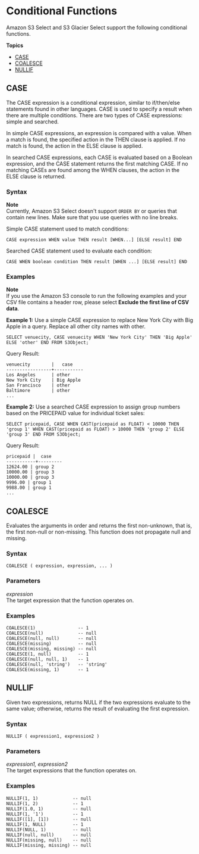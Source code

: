 # Conditional Functions<a name="s3-glacier-select-sql-reference-conditional"></a>

Amazon S3 Select and S3 Glacier Select support the following conditional functions\.

**Topics**
+ [CASE](#s3-glacier-select-sql-reference-case)
+ [COALESCE](#s3-glacier-select-sql-reference-coalesce)
+ [NULLIF](#s3-glacier-select-sql-reference-nullif)

## CASE<a name="s3-glacier-select-sql-reference-case"></a>

The CASE expression is a conditional expression, similar to if/then/else statements found in other languages\. CASE is used to specify a result when there are multiple conditions\. There are two types of CASE expressions: simple and searched\.

In simple CASE expressions, an expression is compared with a value\. When a match is found, the specified action in the THEN clause is applied\. If no match is found, the action in the ELSE clause is applied\.

In searched CASE expressions, each CASE is evaluated based on a Boolean expression, and the CASE statement returns the first matching CASE\. If no matching CASEs are found among the WHEN clauses, the action in the ELSE clause is returned\.

### Syntax<a name="s3-glacier-select-sql-reference-case-syntax"></a>

**Note**  
Currently, Amazon S3 Select doesn't support `ORDER BY` or queries that contain new lines\. Make sure that you use queries with no line breaks\.

Simple CASE statement used to match conditions:

```
CASE expression WHEN value THEN result [WHEN...] [ELSE result] END
```

Searched CASE statement used to evaluate each condition:

```
CASE WHEN boolean condition THEN result [WHEN ...] [ELSE result] END
```

### Examples<a name="s3-glacier-select-sql-reference-case-examples"></a>

**Note**  
If you use the Amazon S3 console to run the following examples and your CSV file contains a header row, please select **Exclude the first line of CSV data**\. 

**Example 1:** Use a simple CASE expression to replace New York City with Big Apple in a query\. Replace all other city names with other\.

```
SELECT venuecity, CASE venuecity WHEN 'New York City' THEN 'Big Apple' ELSE 'other' END FROM S3Object;
```

Query Result: 

```
venuecity        |   case
-----------------+-----------
Los Angeles      | other
New York City    | Big Apple
San Francisco    | other
Baltimore        | other
...
```

**Example 2:** Use a searched CASE expression to assign group numbers based on the PRICEPAID value for individual ticket sales:

```
SELECT pricepaid, CASE WHEN CAST(pricepaid as FLOAT) < 10000 THEN 'group 1' WHEN CAST(pricepaid as FLOAT) > 10000 THEN 'group 2' ELSE 'group 3' END FROM S3Object;
```

Query Result: 

```
pricepaid |  case
-----------+---------
12624.00 | group 2
10000.00 | group 3
10000.00 | group 3
9996.00 | group 1
9988.00 | group 1
...
```

## COALESCE<a name="s3-glacier-select-sql-reference-coalesce"></a>

Evaluates the arguments in order and returns the first non\-unknown, that is, the first non\-null or non\-missing\. This function does not propagate null and missing\.

### Syntax<a name="s3-glacier-select-sql-reference-coalesce-syntax"></a>

```
COALESCE ( expression, expression, ... )
```

### Parameters<a name="s3-glacier-select-sql-reference-coalesce-parameters"></a>

 *expression*   
The target expression that the function operates on\.

### Examples<a name="s3-glacier-select-sql-reference-coalesce-examples"></a>

```
COALESCE(1)                -- 1
COALESCE(null)             -- null
COALESCE(null, null)       -- null
COALESCE(missing)          -- null
COALESCE(missing, missing) -- null
COALESCE(1, null)          -- 1
COALESCE(null, null, 1)    -- 1
COALESCE(null, 'string')   -- 'string'
COALESCE(missing, 1)       -- 1
```

## NULLIF<a name="s3-glacier-select-sql-reference-nullif"></a>

Given two expressions, returns NULL if the two expressions evaluate to the same value; otherwise, returns the result of evaluating the first expression\.

### Syntax<a name="s3-glacier-select-sql-reference-nullif-syntax"></a>

```
NULLIF ( expression1, expression2 )
```

### Parameters<a name="s3-glacier-select-sql-reference-nullif-parameters"></a>

 *expression1, expression2*   
The target expressions that the function operates on\.

### Examples<a name="s3-glacier-select-sql-reference-nullif-examples"></a>

```
NULLIF(1, 1)             -- null
NULLIF(1, 2)             -- 1
NULLIF(1.0, 1)           -- null
NULLIF(1, '1')           -- 1
NULLIF([1], [1])         -- null
NULLIF(1, NULL)          -- 1
NULLIF(NULL, 1)          -- null
NULLIF(null, null)       -- null
NULLIF(missing, null)    -- null
NULLIF(missing, missing) -- null
```